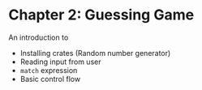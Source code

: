 # Chapter 2: Guessing Game

An introduction to
- Installing crates (Random number generator) 
- Reading input from user
- `match` expression
- Basic control flow
